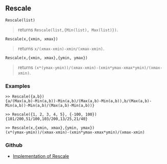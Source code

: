 ## Rescale

```
Rescale(list)
```

> returns `Rescale(list,{Min(list), Max(list)})`. 

```
Rescale(x,{xmin, xmax})
```

> returns `x/(xmax-xmin)-xmin/(xmax-xmin)`. 
   
```
Rescale(x,{xmin, xmax},{ymin, ymax})
```

> returns `(x*(ymax-ymin))/(xmax-xmin)-(xmin*ymax-xmax*ymin)/(xmax-xmin)`. 

### Examples

``` 
>> Rescale({a,b})
{a/(Max(a,b)-Min(a,b))-Min(a,b)/(Max(a,b)-Min(a,b)),b/(Max(a,b)-Min(a,b))-Min(a,b)/(Max(a,b)-Min(a,b))}

>> Rescale({1, 2, 3, 4, 5}, {-100, 100})
{101/200,51/100,103/200,13/25,21/40}

>> Rescale(x,{xmin, xmax},{ymin, ymax})
(x*(ymax-ymin))/(xmax-xmin)-(xmin*ymax-xmax*ymin)/(xmax-xmin)
```


### Github

* [Implementation of Rescale](https://github.com/axkr/symja_android_library/blob/master/symja_android_library/matheclipse-core/src/main/java/org/matheclipse/core/builtin/StatisticsFunctions.java#L5945) 

